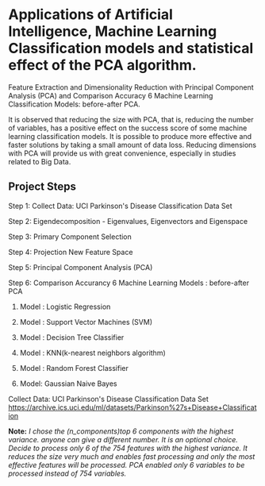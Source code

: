 # Applications of Artificial Intelligence, Machine Learning Classification models and statistical effect of the PCA algorithm.

Feature Extraction and Dimensionality Reduction with Principal Component Analysis (PCA) and Comparison Accuracy 6 Machine Learning Classification Models: before-after PCA.
  
It is observed that reducing the size with PCA, that is, reducing the number of variables, has a positive effect on the success score of some machine learning classification models. It is possible to produce more effective and faster solutions by taking a small amount of data loss. Reducing dimensions with PCA will provide us with great convenience, especially in studies related to Big Data.  
  
 
## Project Steps
  
Step 1:   Collect Data: UCI Parkinson's Disease Classification Data Set

Step 2:   Eigendecomposition - Eigenvalues, Eigenvectors and Eigenspace

Step 3:   Primary Component Selection

Step 4:   Projection New Feature Space

Step 5:   Principal Component Analysis (PCA)

Step 6:   Comparison Accurancy 6 Machine Learning Models : before-after PCA

1. Model : Logistic Regression

2. Model : Support Vector Machines (SVM)

3. Model : Decision Tree Classifier

4. Model : KNN(k-nearest neighbors algorithm)

5. Model : Random Forest Classifier

6. Model: Gaussian Naive Bayes




Collect Data: UCI Parkinson's Disease Classification Data Set
https://archive.ics.uci.edu/ml/datasets/Parkinson%27s+Disease+Classification



**Note:** *I chose the (n_components)top 6 components with the highest variance. anyone can give a different number. It is an optional choice. Decide to process only 6 of the 754 features with the highest variance. It reduces the size very much and enables fast processing and only the most effective features will be processed.
PCA enabled only 6 variables to be processed instead of 754 variables.*
